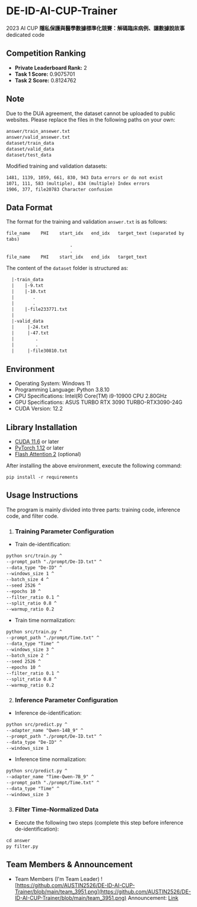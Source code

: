 # DE-ID-AI-CUP-Trainer
2023 AI CUP **隱私保護與醫學數據標準化競賽：解碼臨床病例、讓數據說故事** dedicated code

## Competition Ranking
* **Private Leaderboard Rank:** 2
* **Task 1 Score:** 0.9075701 
* **Task 2 Score:** 0.8124762 

## Note
Due to the DUA agreement, the dataset cannot be uploaded to public websites. Please replace the files in the following paths on your own:
```
answer/train_ansewer.txt
answer/valid_ansewer.txt
dataset/train_data
dataset/valid_data
dataset/test_data
```

Modified training and validation datasets:
```
1481, 1139, 1059, 661, 830, 943 Data errors or do not exist
1071, 111, 583 (multiple), 834 (multiple) Index errors
1906, 377, file20783 Character confusion
```

## Data Format
The format for the training and validation `answer.txt` is as follows:
```
file_name    PHI    start_idx   end_idx   target_text (separated by tabs)
                        .
                        .
file_name    PHI    start_idx   end_idx   target_text
```

The content of the `dataset` folder is structured as:
```
  |-train_data
  |    |-9.txt
  |    |-10.txt
  |       .
  |       .
  |    |-file233771.txt
  |
  |-valid_data
  |     |-24.txt
  |     |-47.txt
  |        .
  |        .
  |     |-file30810.txt
```

## Environment
* Operating System: Windows 11
* Programming Language: Python 3.8.10
* CPU Specifications: Intel(R) Core(TM) i9-10900 CPU 2.80GHz
* GPU Specifications: ASUS TURBO RTX 3090 TURBO-RTX3090-24G
* CUDA Version: 12.2

## Library Installation
* [CUDA 11.6](https://www.nvidia.com/zh-tw/geforce/technologies/cuda/) or later
* [PyTorch 1.12](https://pytorch.org/) or later
* [Flash Attention 2](https://github.com/Dao-AILab/flash-attention) (optional)

After installing the above environment, execute the following command:
```
pip install -r requirements
```

## Usage Instructions
The program is mainly divided into three parts: training code, inference code, and filter code.

1. ### Training Parameter Configuration
* Train de-identification:
```
python src/train.py ^
--prompt_path "./prompt/De-ID.txt" ^
--data_type "De-ID" ^
--windows_size 1 ^
--batch_size 4 ^
--seed 2526 ^
--epochs 10 ^
--filter_ratio 0.1 ^
--split_ratio 0.8 ^
--warmup_ratio 0.2
```
* Train time normalization:
```
python src/train.py ^
--prompt_path "./prompt/Time.txt" ^
--data_type "Time" ^
--windows_size 3 ^
--batch_size 2 ^
--seed 2526 ^
--epochs 10 ^
--filter_ratio 0.1 ^
--split_ratio 0.8 ^
--warmup_ratio 0.2
```

2. ### Inference Parameter Configuration
* Inference de-identification:
```
python src/predict.py ^
--adapter_name "Qwen-14B_9" ^
--prompt_path "./prompt/De-ID.txt" ^
--data_type "De-ID" ^
--windows_size 1
```
* Inference time normalization:
```
python src/predict.py ^
--adapter_name "Time-Qwen-7B_9" ^
--prompt_path "./prompt/Time.txt" ^
--data_type "Time" ^
--windows_size 3
```

3. ### Filter Time-Normalized Data
* Execute the following two steps (complete this step before inference de-identification):
```
cd answer
py filter.py
```
## Team Members & Announcement
* Team Members (I'm Team Leader)
![https://github.com/AUSTIN2526/DE-ID-AI-CUP-Trainer/blob/main/team_3951.png](https://github.com/AUSTIN2526/DE-ID-AI-CUP-Trainer/blob/main/team_3951.png)
Announcement: [Link](https://www.aicup.tw/post/%E3%80%90%E5%BE%97%E7%8D%8E%E5%90%8D%E5%96%AE%E3%80%91ai-cup-2023-%E7%A7%8B%E5%AD%A3%E8%B3%BD-%E3%80%8C%E9%9A%B1%E7%A7%81%E4%BF%9D%E8%AD%B7%E8%88%87%E9%86%AB%E5%AD%B8%E6%95%B8%E6%93%9A%E6%A8%99%E6%BA%96%E5%8C%96%E7%AB%B6%E8%B3%BD%EF%BC%9A%E8%A7%A3%E7%A2%BC%E8%87%A8%E5%BA%8A%E7%97%85%E4%BE%8B%E3%80%81%E8%AE%93%E6%95%B8%E6%93%9A%E8%AA%AA%E6%95%85%E4%BA%8B%E3%80%8D)
